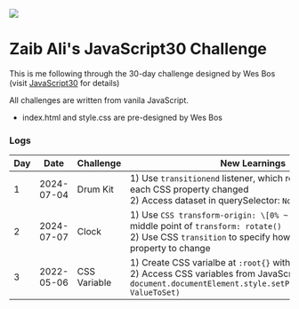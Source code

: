 ![](https://javascript30.com/images/JS3-social-share.png)

# Zaib Ali's JavaScript30 Challenge
This is me following through the 30-day challenge designed by Wes Bos (visit [JavaScript30](https://JavaScript30.com) for details)

All challenges are written from vanila JavaScript.
- index.html and style.css are pre-designed by Wes Bos

### Logs
| Day | Date       | Challenge                    | New Learnings                                     |
| --- | ---------- | ---------------------------- | ------------------------------------------------- |
|  1  | 2024-07-04 | Drum Kit                     | 1) Use `transitionend` listener, which returns events for each CSS property changed <br/> 2) Access dataset in querySelector: `Node[data-key=52]` |
|  2  | 2024-07-07 | Clock                        | 1) Use `CSS transform-origin: \[0% ~ 100%]` to control the middle point of `transform: rotate()` <br/> 2) Use CSS `transition` to specify how long it takes for a property to change |
|  3  | 2022-05-06 | CSS Variable                 | 1) Create CSS varialbe at `:root{}` with `--` prefix <br/> 2) Access CSS variables from JavaScript using `document.documentElement.style.setProperty(CSSVarName, ValueToSet)` |
